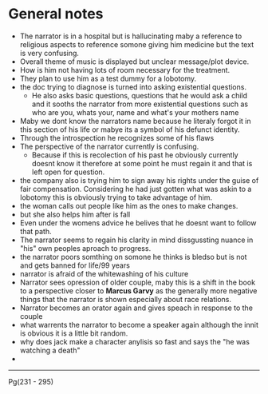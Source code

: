 
# General notes
- The narrator is in a hospital but is hallucinating maby a reference to religious aspects to reference somone giving him medicine but the text is very confusing.
- Overall theme of music is displayed but unclear message/plot device.
- How is him not having lots of room necessary for the treatment. 
- They plan to use him as a test dummy for a lobotomy.
- the doc trying to diagnose is turned into asking existential questions.
	- He also asks basic questions, questions that he would ask a child and it sooths the narrator from more existential questions such as who are you, whats your, name and what's your mothers name
- Maby we dont know the narrators name because he literaly forgot it in this section of his life or mabye its a symbol of his defunct identity.
- Through the introspection he recognizes some of his flaws
- The perspective of the narrator currently is confusing.
	- Because if this is recolection of his past he obviously currently doesnt know it therefore at some point he must regain it and that is left open for question.
- the company also is trying him to sign away his rights under the guise of fair compensation. Considering he had just gotten what was askin to a lobotomy this is obviously trying to take advantage of him.
- the  woman calls out people like him as the ones to make changes.
- but she also helps him after is fall
- Even under the womens advice he belives that he doesnt want to follow that path.
- The narrator seems to regain his clarity in mind dissgussting nuance in "his" own peoples aproach to progress.
- the narrator poors somthing on somone he thinks is bledso but is not and gets banned for life/99 years
- narrator is afraid of the whitewashing of his culture 
- Narrator sees opression of older couple, maby this is a shift in the book to a perspective closer to **Marcus Garvy** as the generally more negative things that the narrator is shown especially about race relations.
- Narrator becomes an orator again and gives speach in response to the couple
- what warrents the narrator to become a speaker again although the innit is obvious it is a little bit random.
- why does jack make a character anylisis so fast and says the "he was watching a death"
- 

---
Pg(231 - 295)